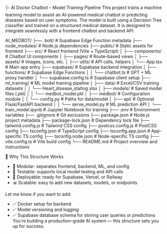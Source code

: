 🩺 AI Doctor Chatbot – Model Training Pipeline
This project trains a machine learning model to assist an AI-powered medical chatbot in predicting diseases based on user symptoms. 
The model is built using a Decision Tree classifier and trained on a structured medical dataset. 
It is designed to integrate seamlessly with a frontend chatbot and backend API.

AI_MEDBOT/
├── .bolt/                          # Supabase Edge Function metadata
├── node_modules/                   # Node.js dependencies
├── public/                         # Static assets for frontend
├── src/                            # React frontend (Vite + TypeScript)
│   ├── components/                 # Chatbot UI components
│   ├── pages/                      # Route-based views
│   ├── assets/                     # Images, icons, etc.
│   ├── utils/                      # API calls, helpers
│   └── App.tsx                     # Main app entry
├── supabase/                       # Supabase backend integration
│   ├── functions/                  # Supabase Edge Functions
│   │   └── chatbot.ts              # GPT + ML proxy handler
│   └── supabase.config.ts          # Supabase client setup
├── ml_training/                    # ML model training pipeline
│   ├── data/                       # Excel/CSV training datasets
│   │   └── Heart_disease_statlog.xlsx
│   ├── models/                     # Saved model files (.pkl)
│   │   └── medbot_model.pkl
│   ├── medbot/                     # Configuration module
│   │   └── config.py               # Paths for data/model
│   ├── api/                        # Optional Flask/FastAPI backend
│   │   └── serve_model.py          # ML prediction API
│   └── train_model.ipynb           # Jupyter Notebook for training
├── .env                            # Environment variables
├── .gitignore                      # Git exclusions
├── package.json                    # Node.js project metadata
├── package-lock.json               # Dependency lock file
├── tailwind.config.js              # Tailwind CSS config
├── postcss.config.js               # PostCSS config
├── tsconfig.json                   # TypeScript config
├── tsconfig.app.json               # App-specific TS config
├── tsconfig.node.json              # Node-specific TS config
├── vite.config.ts                  # Vite build config
└── README.md                       # Project overview and instructions

🧠 Why This Structure Works
- 🔁 Modular: separates frontend, backend, ML, and config
- 🧪 Testable: supports local model testing and API calls
- 🚀 Deployable: ready for Supabase, Vercel, or Railway
- 📊 Scalable: easy to add new datasets, models, or endpoints

Let me know if you want to add:
- ✅ Docker setup for backend
- ✅ Model versioning and logging
- ✅ Supabase database schema for storing user queries or predictions
You’re building a production-grade AI system — this structure sets you up for success.
